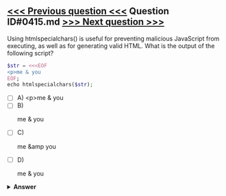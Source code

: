 [<<< Previous question <<<](0414.md)   Question ID#0415.md   [>>> Next question >>>](0416.md)
---

Using htmlspecialchars() is useful for preventing malicious JavaScript from executing, as well as for generating valid HTML. What is the output of the following script?

```php
$str = <<<EOF
<p>me & you
EOF;
echo htmlspecialchars($str);
```

- [ ] A) &lt;p&gt;me &amp; you
- [ ] B) <p>me & you
- [ ] C) <p>me &amp you
- [ ] D) <p>me &amp; you

<details><summary><b>Answer</b></summary>
<p>
  Answer: <strong>A</strong>
</p>
</details>

